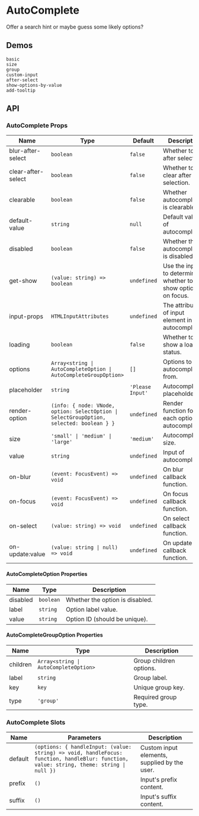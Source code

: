 # AutoComplete

Offer a search hint or maybe guess some likely options?

## Demos

```demo
basic
size
group
custom-input
after-select
show-options-by-value
add-tooltip
```

## API

### AutoComplete Props

| Name | Type | Default | Description |
| --- | --- | --- | --- |
| blur-after-select | `boolean` | `false` | Whether to blur after selection. |
| clear-after-select | `boolean` | `false` | Whether to clear after selection. |
| clearable | `boolean` | `false` | Whether autocomplete is clearable. |
| default-value | `string` | `null` | Default value of autocomplete. |
| disabled | `boolean` | `false` | Whether the autocomplete is disabled. |
| get-show | `(value: string) => boolean` | `undefined` | Use the input to determine whether to show options on focus. |
| input-props | `HTMLInputAttributes` | `undefined` | The attributes of input element in autocomplete. |
| loading | `boolean` | `false` | Whether to show a loading status. |
| options | `Array<string \| AutoCompleteOption \| AutoCompleteGroupOption>` | `[]` | Options to autocomplete from. |
| placeholder | `string` | `'Please Input'` | Autocomplete's placeholder. |
| render-option | `(info: { node: VNode, option: SelectOption \| SelectGroupOption, selected: boolean } }` | `undefined` | Render function for each option of autocomplete. |
| size | `'small' \| 'medium' \| 'large'` | `'medium'` | Autocomplete size. |
| value | `string` | `undefined` | Input of autocomplete. |
| on-blur | `(event: FocusEvent) => void` | `undefined` | On blur callback function. |
| on-focus | `(event: FocusEvent) => void` | `undefined` | On focus callback function. |
| on-select | `(value: string) => void` | `undefined` | On select callback function. |
| on-update:value | `(value: string \| null) => void` | `undefined` | On update callback function. |

#### AutoCompleteOption Properties

| Name     | Type      | Description                     |
| -------- | --------- | ------------------------------- |
| disabled | `boolean` | Whether the option is disabled. |
| label    | `string`  | Option label value.             |
| value    | `string`  | Option ID (should be unique).   |

#### AutoCompleteGroupOption Properties

| Name     | Type                                  | Description             |
| -------- | ------------------------------------- | ----------------------- |
| children | `Array<string \| AutoCompleteOption>` | Group children options. |
| label    | `string`                              | Group label.            |
| key      | `key`                                 | Unique group key.       |
| type     | `'group'`                             | Required group type.    |

### AutoComplete Slots

| Name | Parameters | Description |
| --- | --- | --- |
| default | `(options: { handleInput: (value: string) => void, handleFocus: function, handleBlur: function, value: string, theme: string \| null })` | Custom input elements, supplied by the user. |
| prefix | `()` | Input's prefix content. |
| suffix | `()` | Input's suffix content. |

